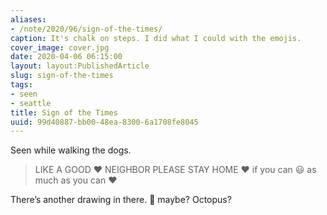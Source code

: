 ```yaml
---
aliases:
- /note/2020/96/sign-of-the-times/
caption: It's chalk on steps. I did what I could with the emojis.
cover_image: cover.jpg
date: 2020-04-06 06:15:00
layout: layout:PublishedArticle
slug: sign-of-the-times
tags:
- seen
- seattle
title: Sign of the Times
uuid: 99d40887-bb00-48ea-8300-6a1708fe8045
---
```


Seen while walking the dogs.

> LIKE A GOOD :heart: NEIGHBOR PLEASE STAY HOME :heart: if you can
> :smiley: as much as you can :heart:

There’s another drawing in there. :balloon: maybe? Octopus?